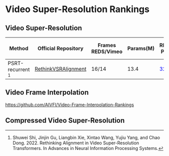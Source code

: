 # Video Super-Resolution Rankings

## Video Super-Resolution

| Method               | Official Repository                                                                       | Frames REDS/Vimeo |Params(M)| REDS4 PSNR                    | REDS4 SSIM                     | Vimeo-90K-T PSNR | Vimeo-90K-T SSIM | Vid4 PSNR                    | Vid4 SSIM                     |
|----------------------|-------------------------------------------------------------------------------------------|---|---|-------------------------------|--------------------------------|------------------|------------------|------------------------------|-------------------------------|
| PSRT-recurrent [^1] | [RethinkVSRAlignment](https://github.com/XPixelGroup/RethinkVSRAlignment)| 16/14      |13.4| <font color=Blue>32.72</font> | <font color=blue>0.9106</font> |<font color=red>38.27</font>|<font color=red>0.9536</font>| <font color=red>28.07</font> | <font color=red>0.8485</font> |

## Video Frame Interpolation

https://github.com/AIVFI/Video-Frame-Interpolation-Rankings

## Compressed Video Super-Resolution

[^1]: Shuwei Shi, Jinjin Gu, Liangbin Xie, Xintao Wang, Yujiu Yang, and Chao Dong. 2022. Rethinking Alignment in Video Super-Resolution Transformers. In Advances in Neural Information Processing Systems.

